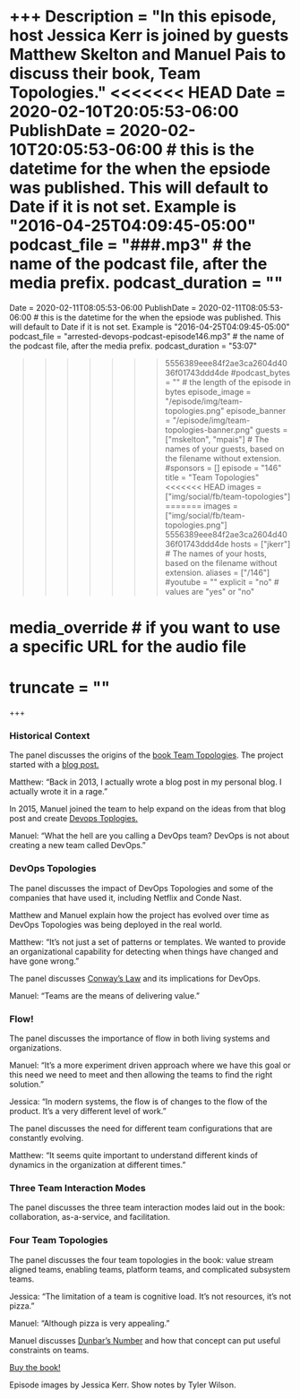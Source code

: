 +++
Description = "In this episode, host Jessica Kerr is joined by guests Matthew Skelton and Manuel Pais to discuss their book, Team Topologies."
<<<<<<< HEAD
Date = 2020-02-10T20:05:53-06:00
PublishDate = 2020-02-10T20:05:53-06:00 # this is the datetime for the when the epsiode was published. This will default to Date if it is not set. Example is "2016-04-25T04:09:45-05:00"
podcast_file = "###.mp3" # the name of the podcast file, after the media prefix.
podcast_duration = ""
=======
Date = 2020-02-11T08:05:53-06:00
PublishDate = 2020-02-11T08:05:53-06:00 # this is the datetime for the when the epsiode was published. This will default to Date if it is not set. Example is "2016-04-25T04:09:45-05:00"
podcast_file = "arrested-devops-podcast-episode146.mp3" # the name of the podcast file, after the media prefix.
podcast_duration = "53:07"
>>>>>>> 5556389eee84f2ae3ca2604d4036f01743ddd4de
#podcast_bytes = "" # the length of the episode in bytes
episode_image = "/episode/img/team-topologies.png"
episode_banner = "/episode/img/team-topologies-banner.png"
guests = ["mskelton", "mpais"] # The names of your guests, based on the filename without extension.
#sponsors = []
episode = "146"
title = "Team Topologies"
<<<<<<< HEAD
images = ["img/social/fb/team-topologies"]
=======
images = ["img/social/fb/team-topologies.png"]
>>>>>>> 5556389eee84f2ae3ca2604d4036f01743ddd4de
hosts = ["jkerr"] # The names of your hosts, based on the filename without extension.
aliases = ["/146"]
#youtube = ""
explicit = "no" # values are "yes" or "no"
# media_override # if you want to use a specific URL for the audio file
# truncate = ""
+++

### Historical Context

The panel discusses the origins of the [book Team Topologies](https://teamtopologies.com/book). The project started with a [blog post.](https://blog.matthewskelton.net/2013/10/22/what-team-structure-is-right-for-devops-to-flourish/)

Matthew: “Back in 2013, I actually wrote a blog post in my personal blog. I actually wrote it in a rage.”

In 2015, Manuel joined the team to help expand on the ideas from that blog post and create [Devops Toplogies.](https://devopstopologies.com)

Manuel: “What the hell are you calling a DevOps team? DevOps is not about creating a new team called DevOps.”

### DevOps Topologies

The panel discusses the impact of DevOps Topologies and some of the companies that have used it, including Netflix and Conde Nast.

Matthew and Manuel explain how the project has evolved over time as DevOps Topologies was being deployed in the real world. 

Matthew: “It’s not just a set of patterns or templates. We wanted to provide an organizational capability for detecting when things have changed and have gone wrong.”

The panel discusses [Conway’s Law](https://twitter.com/conways_law) and its implications for DevOps.

Manuel: “Teams are the means of delivering value.”

### Flow!

The panel discusses the importance of flow in both living systems and organizations.

Manuel: “It’s a more experiment driven approach where we have this goal or this need we need to meet and then allowing the teams to find the right solution.”

Jessica: “In modern systems, the flow is of changes to the flow of the product. It’s a very different level of work.”

The panel discusses the need for different team configurations that are constantly evolving.

Matthew: “It seems quite important to understand different kinds of dynamics in the organization at different times.”

### Three Team Interaction Modes

The panel discusses the three team interaction modes laid out in the book: collaboration, as-a-service, and facilitation.

### Four Team Topologies

The panel discusses the four team topologies in the book: value stream aligned teams, enabling teams, platform teams, and complicated subsystem teams.

Jessica: “The limitation of a team is cognitive load. It’s not resources, it’s not pizza.”

Manuel: “Although pizza is very appealing.”

Manuel discusses [Dunbar’s Number](https://en.wikipedia.org/wiki/Dunbar%27s_number) and how that concept can put useful constraints on teams.

[Buy the book!](https://teamtopologies.com/book)

Episode images by Jessica Kerr. Show notes by Tyler Wilson.
